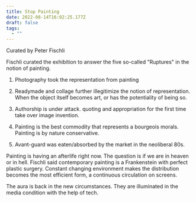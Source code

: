 ```yaml
---
title: Stop Painting
date: 2022-08-14T16:02:25.177Z
draft: false
tags:
  - ""
---
```

Curated by Peter  Fischli

Fischli curated the exhibition to answer the five so-called "Ruptures"  in the notion of painting.

1. Photography took the representation from painting

2. Readymade and collage further illegitimize the notion of representation.  When the object itself becomes art, or has the potentiality of being so.

3. Authorship is under attack. quoting and appropriation for the first time take over image invention.

4. Painting is the best commodity that represents a bourgeois morals. Painting is by nature conservative.

5. Avant-guard was eaten/absorbed by the market in the neoliberal 80s.

Painting is having an afterlife right now. The question is if we are in heaven or in hell.  Fischli said contemporary painting is a Frankenstein with perfect plastic surgery.  Constant changing environment makes the distribution becomes the most efficient form, a continuous circulation on screens. 

The aura is back in the new circumstances.  They are illuminated in the media condition with the help of tech.
